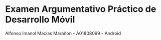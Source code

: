 # Examen Argumentativo Práctico de Desarrollo Móvil
Alfonso Imanol Macias Marañon - A01808099 - Android
